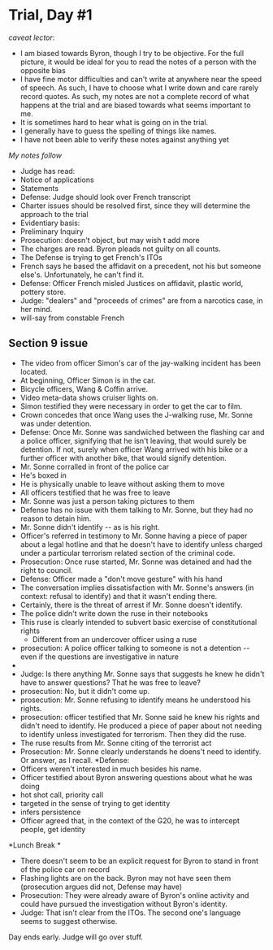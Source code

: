 Trial, Day #1
=========

*caveat lector*:
 * I am biased towards Byron, though I try to be objective. For the
full picture, it would be ideal for you to read the notes of a person
with the opposite bias
 * I have fine motor difficulties and can't write at anywhere near
the speed of speech. As such, I have to choose what I write down and
care rarely record quotes. As such, my notes are not a complete record
of what happens at the trial and are biased towards what seems
important to me.
 * It is sometimes hard to hear what is going on in the trial.
 * I generally have to guess the spelling of things like names.
 * I have not been able to verify these notes against anything yet

*My notes follow*

* Judge has read:
 * Notice of applications
 * Statements
* Defense: Judge should look over French transcript
* Charter issues should be resolved first, since they will determine
the approach to the trial
* Evidentiary basis:
 * Preliminary Inquiry
 * Prosecution: doesn't object, but may wish t add more
* The charges are read. Byron pleads not guilty on all counts.
* The Defense is trying to get French's ITOs
* French says he based the affidavit on a precedent, not his but
someone else's. Unfortunately, he can't find it.
* Defense: Officer French misled Justices on affidavit, plastic world,
pottery store.
* Judge: "dealers" and "proceeds of crimes" are from a narcotics case,
in her mind.
* will-say from constable French

Section 9 issue
----------------------

* The video from officer Simon's car of the jay-walking incident has been located.
* At beginning, Officer Simon is in the car.
* Bicycle officers, Wang & Coffin arrive.
* Video meta-data shows cruiser lights on.
* Simon testified they were necessary in order to get the car to film.
* Crown concedes that once Wang uses the J-walking ruse, Mr. Sonne was under detention.
* Defense: Once Mr. Sonne was sandwiched between the flashing car and
a police officer, signifying that he isn't leaving, that would surely
be detention. If not, surely when officer Wang arrived with his bike
or a further officer with another bike, that would signify detention.
 * Mr. Sonne corralled in front of the police car
 * He's boxed in
 * He is physically unable to leave without asking them to move
 * All officers testified that he was free to leave
 * Mr. Sonne was just a person taking pictures to them
* Defense has no issue with them talking to Mr. Sonne, but they had no
reason to detain him.
* Mr. Sonne didn't identify -- as is his right.
* Officer's referred in testimony to Mr. Sonne having a piece of paper
about a legal hotline and that he doesn't have to identify unless
charged under a particular terrorism related section of the criminal
code.
* Prosecution: Once ruse started, Mr. Sonne was detained and had the
right to council.
* Defense: Officer made a "don't move gesture" with his hand
* The conversation implies dissatisfaction with Mr. Sonne's answers
(in context: refusal to identify) and that it wasn't ending there.
* Certainly, there is the threat of arrest if Mr. Sonne doesn't identify.
* The police didn't write down the ruse in their notebooks
* This ruse is clearly intended to subvert basic exercise of
constitutional rights
  * Different from an undercover officer using a ruse
* prosecution: A police officer talking to someone is not a detention
-- even if the questions are investigative in nature
* <precedent of above is given>
* Judge: Is there anything Mr. Sonne says that suggests he knew he
didn't have to answer questions? That he was free to leave?
* prosecution: No, but it didn't come up.
* prosecution: Mr. Sonne refusing to identify means he understood his rights.
* prosecution: officer testified that Mr. Sonne said he knew his
rights and didn't need to identify. He produced a piece of paper about
not needing to identify unless investigated for terrorism. Then they
did the ruse.
 * The ruse results from Mr. Sonne citing of the terrorist act
* Prosecution: Mr. Sonne clearly understands he doens't need to
identify. Or answer, as I recall.
*Defense:
 * Officers weren't interested in much besides his name.
 * Officer testified about Byron answering questions about what he was doing
 * hot shot call, priority call
 * targeted in the sense of trying to get identity
 * infers persistence
 * Officer agreed that, in the context of the G20, he was to
intercept people, get identity

*Lunch Break *

* There doesn't seem to be an explicit request for Byron to stand in
front of the police car on record
* Flashing lights are on the back. Byron may not have seen them
(prosecution argues did not, Defense may have)
* Prosecution: They were already aware of Byron's online activity and
could have pursued the investigation without Byron's identity.
* Judge: That isn't clear from the ITOs. The second one's language
seems to suggest otherwise.


Day ends early. Judge will go over stuff.

